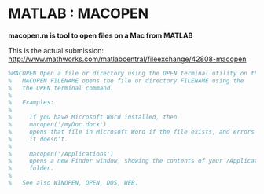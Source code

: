 # MATLAB : MACOPEN
**macopen.m is tool to open files on a Mac from MATLAB**

This is the actual submission: 
http://www.mathworks.com/matlabcentral/fileexchange/42808-macopen

```matlab
%MACOPEN Open a file or directory using the OPEN terminal utility on the MAC.
%   MACOPEN FILENAME opens the file or directory FILENAME using the
%   the OPEN terminal command. 
%
%   Examples:
%
%     If you have Microsoft Word installed, then
%     macopen('/myDoc.docx')
%     opens that file in Microsoft Word if the file exists, and errors if
%     it doesn't.
%
%     macopen('/Applications')
%     opens a new Finder window, showing the contents of your /Applications
%     folder.
%   
%   See also WINOPEN, OPEN, DOS, WEB.
```

